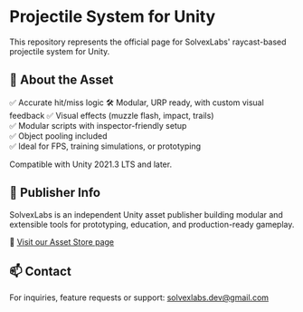 # Projectile System for Unity

This repository represents the official page for SolvexLabs' raycast-based projectile system for Unity.

## 🎯 About the Asset
✅ Accurate hit/miss logic
🛠️ Modular, URP ready, with custom visual feedback
✅ Visual effects (muzzle flash, impact, trails)  
✅ Modular scripts with inspector-friendly setup  
✅ Object pooling included  
✅ Ideal for FPS, training simulations, or prototyping

Compatible with Unity 2021.3 LTS and later.

## 🧩 Publisher Info
SolvexLabs is an independent Unity asset publisher building modular and extensible tools for prototyping, education, and production-ready gameplay.

🔗 [Visit our Asset Store page](https://assetstore.unity.com/packages/slug/324677)

## 📫 Contact
For inquiries, feature requests or support: solvexlabs.dev@gmail.com
